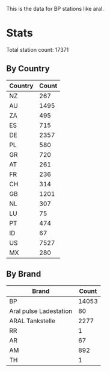 This is the data for BP stations like aral.


# Stats

Total station count: 17371
## By Country

| Country | Count
| - | - 
| NZ | 267
| AU | 1495
| ZA | 495
| ES | 715
| DE | 2357
| PL | 580
| GR | 720
| AT | 261
| FR | 236
| CH | 314
| GB | 1201
| NL | 307
| LU | 75
| PT | 474
| ID | 67
| US | 7527
| MX | 280
## By Brand

| Brand | Count
| - | - 
| BP | 14053
| Aral pulse Ladestation | 80
| ARAL Tankstelle | 2277
| RR | 1
| AR | 67
| AM | 892
| TH | 1
